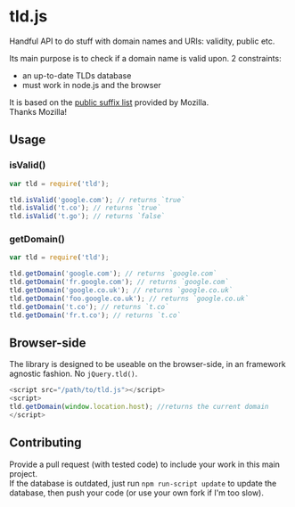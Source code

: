 tld.js
======

Handful API to do stuff with domain names and URIs: validity, public etc.

Its main purpose is to check if a domain name is valid upon. 2 constraints:
* an up-to-date TLDs database
* must work in node.js and the browser

It is based on the [public suffix list](http://publicsuffix.org/list/) provided by Mozilla.  
Thanks Mozilla!

## Usage

### isValid()

```javascript
var tld = require('tld');

tld.isValid('google.com'); // returns `true`
tld.isValid('t.co'); // returns `true`
tld.isValid('t.go'); // returns `false` 

```

### getDomain()

```javascript
var tld = require('tld');

tld.getDomain('google.com'); // returns `google.com`
tld.getDomain('fr.google.com'); // returns `google.com`
tld.getDomain('google.co.uk'); // returns `google.co.uk`
tld.getDomain('foo.google.co.uk'); // returns `google.co.uk`
tld.getDomain('t.co'); // returns `t.co`
tld.getDomain('fr.t.co'); // returns `t.co`
```
## Browser-side

The library is designed to be useable on the browser-side, in an framework agnostic fashion. No `jQuery.tld()`.

```javascript
<script src="/path/to/tld.js"></script>
<script>
tld.getDomain(window.location.host); //returns the current domain
</script>
```


## Contributing

Provide a pull request (with tested code) to include your work in this main project.  
If the database is outdated, just run `npm run-script update` to update the database, then push your code (or use your own fork if I'm too slow).